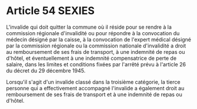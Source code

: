 # Article 54 SEXIES

L'invalide qui doit quitter la commune où il réside pour se rendre à la commission régionale d'invalidité ou pour répondre à la convocation du médecin désigné par la caisse, à la convocation de l'expert médical désigné par la commission régionale ou la commission nationale d'invalidité a droit au remboursement de ses frais de transport, à une indemnité de repas ou d'hôtel, et éventuellement à une indemnité compensatrice de perte de salaire, dans les limites et conditions fixées par l'arrêté prévu à l'article 26 du décret du 29 décembre 1945.

Lorsqu'il s'agit d'un invalide classé dans la troisième catégorie, la tierce personne qui a effectivement accompagné l'invalide a également droit au remboursement de ses frais de transport et à une indemnité de repas ou d'hôtel.
